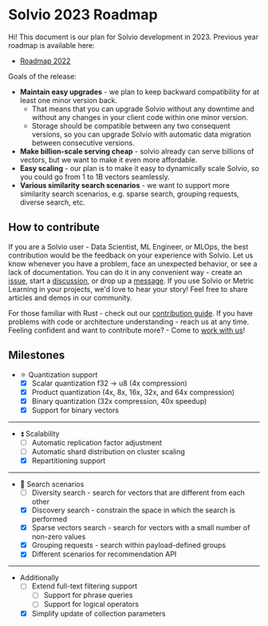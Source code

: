 # Solvio 2023 Roadmap

Hi!
This document is our plan for Solvio development in 2023.
Previous year roadmap is available here:

* [Roadmap 2022](roadmap-2022.md)

Goals of the release:

* **Maintain easy upgrades** - we plan to keep backward compatibility for at least one minor version back.
  * That means that you can upgrade Solvio without any downtime and without any changes in your client code within one minor version.
  * Storage should be compatible between any two consequent versions, so you can upgrade Solvio with automatic data migration between consecutive versions.
* **Make billion-scale serving cheap** - solvio already can serve billions of vectors, but we want to make it even more affordable.
* **Easy scaling** - our plan is to make it easy to dynamically scale Solvio, so you could go from 1 to 1B vectors seamlessly.
* **Various similarity search scenarios** - we want to support more similarity search scenarios, e.g. sparse search, grouping requests, diverse search, etc.

## How to contribute

If you are a Solvio user - Data Scientist, ML Engineer, or MLOps, the best contribution would be the feedback on your experience with Solvio.
Let us know whenever you have a problem, face an unexpected behavior, or see a lack of documentation.
You can do it in any convenient way - create an [issue](https://github.com/solvio/solvio/issues), start a [discussion](https://github.com/solvio/solvio/discussions), or drop up a [message](https://discord.gg/tdtYvXjC4h).
If you use Solvio or Metric Learning in your projects, we'd love to hear your story! Feel free to share articles and demos in our community.

For those familiar with Rust - check out our [contribution guide](https://github.com/solvio/solvio/blob/master/CONTRIBUTING.md).
If you have problems with code or architecture understanding - reach us at any time.
Feeling confident and want to contribute more? - Come to [work with us](https://solvio.join.com/)!

## Milestones

* :atom_symbol: Quantization support
  * [x] Scalar quantization f32 -> u8 (4x compression)
  * [x] Product quantization (4x, 8x, 16x, 32x, and 64x compression)
  * [x] Binary quantization (32x compression, 40x speedup)
  * [x] Support for binary vectors

---

* :arrow_double_up: Scalability
  * [ ] Automatic replication factor adjustment
  * [ ] Automatic shard distribution on cluster scaling
  * [x] Repartitioning support

---

* :eyes: Search scenarios
  * [ ] Diversity search - search for vectors that are different from each other
  * [x] Discovery search - constrain the space in which the search is performed
  * [x] Sparse vectors search - search for vectors with a small number of non-zero values
  * [x] Grouping requests - search within payload-defined groups
  * [x] Different scenarios for recommendation API

---

* Additionally
  * [ ] Extend full-text filtering support
    * [ ] Support for phrase queries
    * [ ] Support for logical operators
  * [x] Simplify update of collection parameters